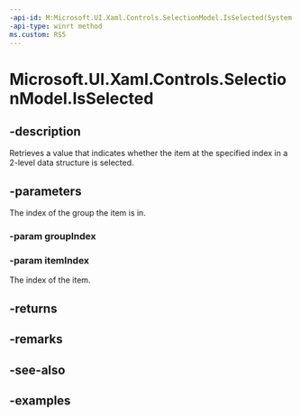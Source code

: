 ```yaml
---
-api-id: M:Microsoft.UI.Xaml.Controls.SelectionModel.IsSelected(System.Int32,System.Int32)
-api-type: winrt method
ms.custom: RS5
---
```


<!-- Method syntax.
public IReference<bool> SelectionModel.IsSelected(Int32 groupIndex, Int32 itemIndex)
-->

# Microsoft.UI.Xaml.Controls.SelectionModel.IsSelected

## -description

Retrieves a value that indicates whether the item at the specified index in a 2-level data structure is selected.

## -parameters

The index of the group the item is in.

### -param groupIndex

### -param itemIndex

The index of the item.

## -returns

## -remarks

## -see-also

## -examples

